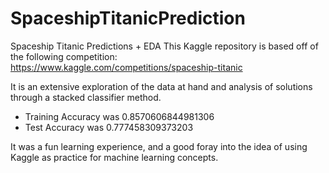 # SpaceshipTitanicPrediction
Spaceship Titanic Predictions + EDA
This Kaggle repository is based off of the following competition:
https://www.kaggle.com/competitions/spaceship-titanic

It is an extensive exploration of the data at hand and analysis of solutions through a stacked classifier method.
- Training Accuracy was 0.8570606844981306
- Test Accuracy was 0.777458309373203

It was a fun learning experience, and a good foray into the idea of using Kaggle as practice for machine learning concepts.
